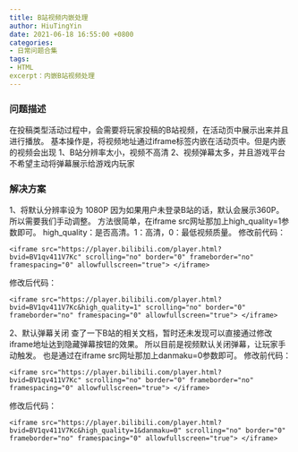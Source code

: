 ```yaml
---
title: B站视频内嵌处理
author: HiuTingYin
date: 2021-06-18 16:55:00 +0800
categories: 
- 日常问题合集
tags: 
- HTML
excerpt：内嵌B站视频处理
---
```



### 问题描述
在投稿类型活动过程中，会需要将玩家投稿的B站视频，在活动页中展示出来并且进行播放。
基本操作是，将视频地址通过iframe标签内嵌在活动页中。但是内嵌的视频会出现
1、B站分辨率太小，视频不高清
2、视频弹幕太多，并且游戏平台不希望主动将弹幕展示给游戏内玩家

### 解决方案
1、将默认分辨率设为 1080P
因为如果用户未登录B站的话，默认会展示360P。所以需要我们手动调整。
方法很简单，在iframe src网址那加上high_quality=1参数即可。
high_quality：是否高清。1：高清，0：最低视频质量。
修改前代码：
```$xslt
<iframe src="https://player.bilibili.com/player.html?bvid=BV1qv411V7Kc" scrolling="no" border="0" frameborder="no" framespacing="0" allowfullscreen="true"> </iframe>
```
修改后代码：
```$xslt
<iframe src="https://player.bilibili.com/player.html?bvid=BV1qv411V7Kc&high_quality=1" scrolling="no" border="0" frameborder="no" framespacing="0" allowfullscreen="true"> </iframe>
```

2、默认弹幕关闭
查了一下B站的相关文档，暂时还未发现可以直接通过修改iframe地址达到隐藏弹幕按钮的效果。
所以目前是视频默认关闭弹幕，让玩家手动触发。
也是通过在iframe src网址那加上danmaku=0参数即可。
修改前代码：
```$xslt
<iframe src="https://player.bilibili.com/player.html?bvid=BV1qv411V7Kc" scrolling="no" border="0" frameborder="no" framespacing="0" allowfullscreen="true"> </iframe>
```
修改后代码：
```$xslt
<iframe src="https://player.bilibili.com/player.html?bvid=BV1qv411V7Kc&high_quality=1&danmaku=0" scrolling="no" border="0" frameborder="no" framespacing="0" allowfullscreen="true"> </iframe>
```